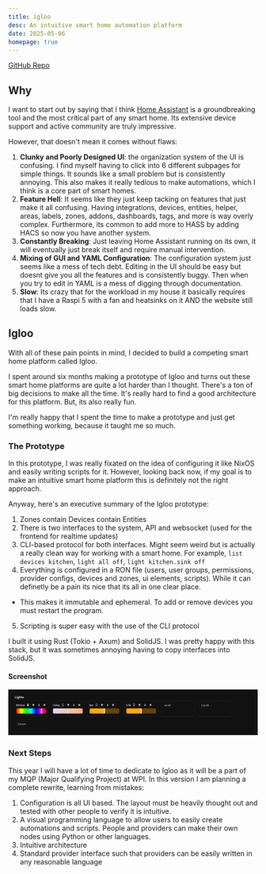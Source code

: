 ```yaml
---
title: igloo
desc: An intuitive smart home automation platform
date: 2025-05-06
homepage: true
---
```


[GitHub Repo](https://github.com/liamsnow/igloo)

## Why
I want to start out by saying that I think
[Home Assistant](https://www.home-assistant.io/)
is a groundbreaking tool and the most critical
part of any smart home. Its extensive device support
and active community are truly impressive.

However, that doesn't mean it comes without flaws:
 1. **Clunky and Poorly Designed UI**: the organization system of the UI is confusing. I find myself having to click into 6 different subpages for simple things. It sounds like a small problem but is consistently annoying. This also makes it really tedious to make automations, which I think is a core part of smart homes.
 2. **Feature Hell**: It seems like they just keep tacking on features that just make it all confusing. Having integrations, devices, entities, helper, areas, labels, zones, addons, dashboards, tags, and more is way overly complex. Furthermore, its common to add more to HASS by adding HACS so now you have another system.
 4. **Constantly Breaking**: Just leaving Home Assistant running on its own, it will eventually just break itself and require manual intervention.
 5. **Mixing of GUI and YAML Configuration**: The configuration system just seems like a mess of tech debt. Editing in the UI should be easy but doesnt give you all the features and is consistently buggy. Then when you try to edit in YAML is a mess of digging through documentation.
 6. **Slow**: Its crazy that for the workload in my house it basically requires that I have a Raspi 5 with a fan and heatsinks on it AND the website still loads slow.


## Igloo

With all of these pain points in mind, I decided to build
a competing smart home platform called Igloo.

I spent around six months making a prototype of Igloo and turns
out these smart home platforms are quite a lot harder than I thought.
There's a ton of big decisions to make all the time. It's really hard
to find a good architecture for this platform. But, its also really fun.

I'm really happy that I spent the time to make a prototype and just get
something working, because it taught me so much.

### The Prototype

In this prototype, I was really fixated on the idea of configuring it
like NixOS and easily writing scripts for it. However, looking back
now, if my goal is to make an intuitive smart home platform this is
definitely not the right approach.

Anyway, here's an executive summary of the Igloo prototype:
 1. Zones contain Devices contain Entities
 2. There is two interfaces to the system, API and websocket (used for the frontend for realtime updates)
 3. CLI-based protocol for both interfaces. Might seem weird but is actually a really clean way for working with a smart home. For example, `list devices kitchen`, `light all off`, `light kitchen.sink off`
 4. Everything is configured in a RON file (users, user groups, permissions, provider configs, devices and zones, ui elements, scripts). While it can definetly be a pain its nice that its all in one clear place.
   - This makes it immutable and ephemeral. To add or remove devices you must restart the program.
 5. Scripting is super easy with the use of the CLI protocol

I built it using Rust (Tokio + Axum) and SolidJS. I was pretty happy with this stack, but it was sometimes annoying having to copy interfaces into SolidJS.


#### Screenshot
![](/static/images/igloo_proto.png)



### Next Steps

This year I will have a lot of time to dedicate to Igloo as it will be a part of my MQP (Major Qualifying Project) at WPI. In this version I am planning a complete rewrite, learning from mistakes:
 1. Configuration is all UI based. The layout must be heavily thought out and tested with other people to verify it is intuitive.
 2. A visual programming language to allow users to easily create automations and scripts. People and providers can make their own nodes using Python or other languages.
 3. Intuitive architecture
 4. Standard provider interface such that providers can be easily written in any reasonable language

